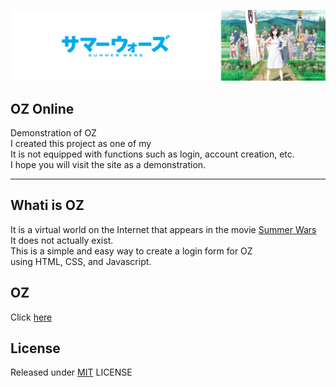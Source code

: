 <p class='header' align='center'>
  <img src='./Images/Resource/SummerWars.png'>
</p>

## OZ Online
Demonstration of OZ  
I created this project as one of my  
It is not equipped with functions such as login, account creation, etc.  
I hope you will visit the site as a demonstration.  

---

## Whati is **OZ**

It is a virtual world on the Internet that appears in the movie [Summer Wars](https://s-wars.jp/)  
It does not actually exist.  
This is a simple and easy way to create a login form for OZ  
using HTML, CSS, and Javascript. 

## OZ

Click [here](https://pop-apple.github.io/OZ-Online/)

## License

Released under [MIT](https://github.com/Pop-Apple/OZ-Online/blob/master/LICENSE) LICENSE
